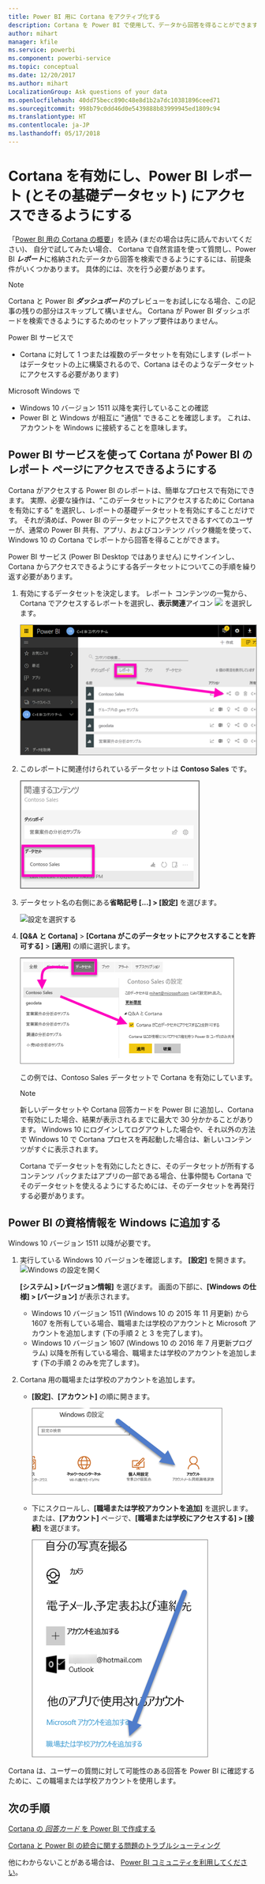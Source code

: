 ```yaml
---
title: Power BI 用に Cortana をアクティブ化する
description: Cortana を Power BI で使用して、データから回答を得ることができます。 Power BI のデータセットごとに Cortana をアクティブ化した後、Windows デバイスから Cortana がデータセットにアクセスできるようにします。
author: mihart
manager: kfile
ms.service: powerbi
ms.component: powerbi-service
ms.topic: conceptual
ms.date: 12/20/2017
ms.author: mihart
LocalizationGroup: Ask questions of your data
ms.openlocfilehash: 40dd75becc890c48e8d1b2a7dc10381896ceed71
ms.sourcegitcommit: 998b79c0dd46d0e5439888b83999945ed1809c94
ms.translationtype: HT
ms.contentlocale: ja-JP
ms.lasthandoff: 05/17/2018
---
```

# <a name="enable-cortana-to-access-power-bi-reports-and-their-underlying-datasets"></a>Cortana を有効にし、Power BI レポート (とその基礎データセット) にアクセスできるようにする
「[Power BI 用の Cortana の概要](service-cortana-intro.md)」を読み (まだの場合は先に読んでおいてください)、 自分で試してみたい場合、  Cortana で自然言語を使って質問し、Power BI ***レポート***に格納されたデータから回答を検索できるようにするには、前提条件がいくつかあります。 具体的には、次を行う必要があります。

> [!NOTE]
> Cortana と Power BI ***ダッシュボード***のプレビューをお試しになる場合、この記事の残りの部分はスキップして構いません。 Cortana が Power BI ダッシュボードを検索できるようにするためのセットアップ要件はありません。
> 
> 

Power BI サービスで

* Cortana に対して 1 つまたは複数のデータセットを有効にします (レポートはデータセットの上に構築されるので、Cortana はそのようなデータセットにアクセスする必要があります)

Microsoft Windows で

* Windows 10 バージョン 1511 以降を実行していることの確認
* Power BI と Windows が相互に "通信" できることを確認します。 これは、アカウントを Windows に接続することを意味します。

## <a name="use-power-bi-service-to-enable-cortana-to-access-report-pages-in-power-bi"></a>Power BI サービスを使って Cortana が Power BI のレポート ページにアクセスできるようにする
Cortana がアクセスする Power BI のレポートは、簡単なプロセスで有効にできます。  実際、必要な操作は、“このデータセットにアクセスするために Cortana を有効にする” を選択し、レポートの基礎データセットを有効にすることだけです。 それが済めば、Power BI のデータセットにアクセスできるすべてのユーザーが、通常の Power BI 共有、アプリ、およびコンテンツ パック機能を使って、Windows 10 の Cortana でレポートから回答を得ることができます。

Power BI サービス (Power BI Desktop ではありません) にサインインし、Cortana からアクセスできるようにする各データセットについてこの手順を繰り返す必要があります。

1. 有効にするデータセットを決定します。 レポート コンテンツの一覧から、Cortana でアクセスするレポートを選択し、**表示関連**アイコン ![](media/service-cortana-enable/power-bi-cortana-view-related-icon.png) を選択します。
   
    ![表示関連コンテンツ](media/service-cortana-enable/power-bi-view-related.png)
2. このレポートに関連付けられているデータセットは **Contoso Sales** です。
   
    ![Contoso Sales データセット](media/service-cortana-enable/power-bi-identify-dataset.png)
3. データセット名の右側にある**省略記号 [...] > [設定]** を選びます。  
   
    ![設定を選択する](media/service-cortana-enable/power-bi-settings-cortana.png)
4. **[Q&A と Cortana]** > **[Cortana がこのデータセットにアクセスすることを許可する]** > **[適用]** の順に選択します。
   
   ![Cortana アクセス データセット](media/service-cortana-enable/power-bi-cortana-enable-new.png)
   
   この例では、Contoso Sales データセットで Cortana を有効にしています。
   
   > [!NOTE]
   > 新しいデータセットや Cortana 回答カードを Power BI に追加し、Cortana で有効にした場合、結果が表示されるまでに最大で 30 分かかることがあります。 Windows 10 にログインしてログアウトした場合や、それ以外の方法で Windows 10 で Cortana プロセスを再起動した場合は、新しいコンテンツがすぐに表示されます。
   > 
   > Cortana でデータセットを有効にしたときに、そのデータセットが所有するコンテンツ パックまたはアプリの一部である場合、仕事仲間も Cortana でそのデータセットを使えるようにするためには、そのデータセットを再発行する必要があります。
   > 
   > 

## <a name="add-your-power-bi-credentials-to-windows"></a>Power BI の資格情報を Windows に追加する
Windows 10 バージョン 1511 以降が必要です。

1. 実行している Windows 10 バージョンを確認します。 **[設定]** を開きます。
    ![Windows の設定を開く](media/service-cortana-enable/power-bi-cortana-windows.png)

    **[システム] > [バージョン情報]** を選びます。 画面の下部に、**[Windows の仕様] > [バージョン]** が表示されます。

   * Windows 10 バージョン 1511 (Windows 10 の 2015 年 11 月更新) から 1607 を所有している場合、職場または学校のアカウントと Microsoft アカウントを追加します (下の手順 2 と 3 を完了します)。
   * Windows 10 バージョン 1607 (Windows 10 の 2016 年 7 月更新プログラム) 以降を所有している場合、職場または学校のアカウントを追加します (下の手順 2 のみを完了します)。
1. Cortana 用の職場または学校のアカウントを追加します。
   
   * **[設定]**、**[アカウント]** の順に開きます。
     
       ![設定 - アカウント](media/service-cortana-enable/power-bi-windows-accounts.png)
   * 下にスクロールし、**[職場または学校アカウントを追加]** を選択します。 または、**[アカウント]** ページで、**[職場または学校にアクセスする] > [接続]** を選びます。
     
     ![職場のアカウントを追加する](media/service-cortana-enable/power-bi-add-work-account2.png)

Cortana は、ユーザーの質問に対して可能性のある回答を Power BI に確認するために、この職場または学校アカウントを使用します。

## <a name="next-steps"></a>次の手順
[Cortana の *回答カード* を Power BI で作成する](service-cortana-answer-cards.md)

[Cortana と Power BI の統合に関する問題のトラブルシューティング](service-cortana-troubleshoot.md)

他にわからないことがある場合は、 [Power BI コミュニティを利用してください](http://community.powerbi.com/)。

